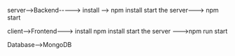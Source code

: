server-->Backend-----> install --> npm install start the server---> npm start

client-->Frontend---> install npm install start the server --->npm run start

Database-->MongoDB
